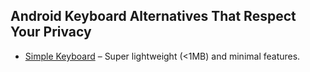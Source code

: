 ## **Android Keyboard Alternatives That Respect Your Privacy**

  * [Simple Keyboard](https://play.google.com/store/apps/details?id=rkr.simplekeyboard.inputmethod) – Super lightweight (<1MB) and minimal features.
